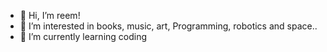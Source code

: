 - 👋 Hi, I’m reem!
- 👀 I’m interested in books, music, art, Programming, robotics and space..
- 🌱 I’m currently learning coding 
<!---
reemzaki11/reemzaki11 is a ✨ special ✨ repository because its `README.md` (this file) appears on your GitHub profile.
You can click the Preview link to take a look at your changes.
--->
